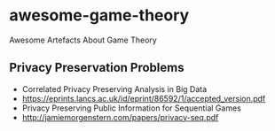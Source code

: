 # awesome-game-theory
Awesome Artefacts About Game Theory

## Privacy Preservation Problems

- Correlated Privacy Preserving Analysis in Big Data 
- https://eprints.lancs.ac.uk/id/eprint/86592/1/accepted_version.pdf
- Privacy Preserving Public Information for Sequential Games 
- http://jamiemorgenstern.com/papers/privacy-seq.pdf
